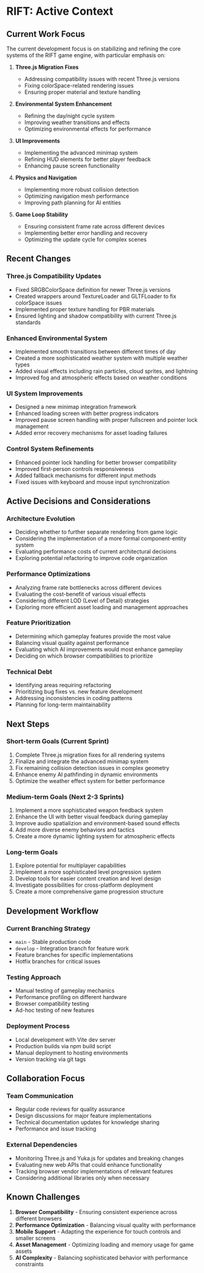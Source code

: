 # RIFT: Active Context

## Current Work Focus

The current development focus is on stabilizing and refining the core systems of the RIFT game engine, with particular emphasis on:

1. **Three.js Migration Fixes** 
   - Addressing compatibility issues with recent Three.js versions
   - Fixing colorSpace-related rendering issues
   - Ensuring proper material and texture handling

2. **Environmental System Enhancement**
   - Refining the day/night cycle system
   - Improving weather transitions and effects
   - Optimizing environmental effects for performance

3. **UI Improvements**
   - Implementing the advanced minimap system
   - Refining HUD elements for better player feedback
   - Enhancing pause screen functionality

4. **Physics and Navigation**
   - Implementing more robust collision detection
   - Optimizing navigation mesh performance
   - Improving path planning for AI entities

5. **Game Loop Stability**
   - Ensuring consistent frame rate across different devices
   - Implementing better error handling and recovery
   - Optimizing the update cycle for complex scenes

## Recent Changes

### Three.js Compatibility Updates
- Fixed SRGBColorSpace definition for newer Three.js versions
- Created wrappers around TextureLoader and GLTFLoader to fix colorSpace issues
- Implemented proper texture handling for PBR materials
- Ensured lighting and shadow compatibility with current Three.js standards

### Enhanced Environmental System
- Implemented smooth transitions between different times of day
- Created a more sophisticated weather system with multiple weather types
- Added visual effects including rain particles, cloud sprites, and lightning
- Improved fog and atmospheric effects based on weather conditions

### UI System Improvements
- Designed a new minimap integration framework
- Enhanced loading screen with better progress indicators
- Improved pause screen handling with proper fullscreen and pointer lock management
- Added error recovery mechanisms for asset loading failures

### Control System Refinements
- Enhanced pointer lock handling for better browser compatibility
- Improved first-person controls responsiveness
- Added fallback mechanisms for different input methods
- Fixed issues with keyboard and mouse input synchronization

## Active Decisions and Considerations

### Architecture Evolution
- Deciding whether to further separate rendering from game logic
- Considering the implementation of a more formal component-entity system
- Evaluating performance costs of current architectural decisions
- Exploring potential refactoring to improve code organization

### Performance Optimizations
- Analyzing frame rate bottlenecks across different devices
- Evaluating the cost-benefit of various visual effects
- Considering different LOD (Level of Detail) strategies
- Exploring more efficient asset loading and management approaches

### Feature Prioritization
- Determining which gameplay features provide the most value
- Balancing visual quality against performance
- Evaluating which AI improvements would most enhance gameplay
- Deciding on which browser compatibilities to prioritize

### Technical Debt
- Identifying areas requiring refactoring
- Prioritizing bug fixes vs. new feature development
- Addressing inconsistencies in coding patterns
- Planning for long-term maintainability

## Next Steps

### Short-term Goals (Current Sprint)
1. Complete Three.js migration fixes for all rendering systems
2. Finalize and integrate the advanced minimap system
3. Fix remaining collision detection issues in complex geometry
4. Enhance enemy AI pathfinding in dynamic environments
5. Optimize the weather effect system for better performance

### Medium-term Goals (Next 2-3 Sprints)
1. Implement a more sophisticated weapon feedback system
2. Enhance the UI with better visual feedback during gameplay
3. Improve audio spatializion and environment-based sound effects
4. Add more diverse enemy behaviors and tactics
5. Create a more dynamic lighting system for atmospheric effects

### Long-term Goals
1. Explore potential for multiplayer capabilities
2. Implement a more sophisticated level progression system
3. Develop tools for easier content creation and level design
4. Investigate possibilities for cross-platform deployment
5. Create a more comprehensive game progression structure

## Development Workflow

### Current Branching Strategy
- `main` - Stable production code
- `develop` - Integration branch for feature work
- Feature branches for specific implementations
- Hotfix branches for critical issues

### Testing Approach
- Manual testing of gameplay mechanics
- Performance profiling on different hardware
- Browser compatibility testing
- Ad-hoc testing of new features

### Deployment Process
- Local development with Vite dev server
- Production builds via npm build script
- Manual deployment to hosting environments
- Version tracking via git tags

## Collaboration Focus

### Team Communication
- Regular code reviews for quality assurance
- Design discussions for major feature implementations
- Technical documentation updates for knowledge sharing
- Performance and issue tracking

### External Dependencies
- Monitoring Three.js and Yuka.js for updates and breaking changes
- Evaluating new web APIs that could enhance functionality
- Tracking browser vendor implementations of relevant features
- Considering additional libraries only when necessary

## Known Challenges

1. **Browser Compatibility** - Ensuring consistent experience across different browsers
2. **Performance Optimization** - Balancing visual quality with performance
3. **Mobile Support** - Adapting the experience for touch controls and smaller screens
4. **Asset Management** - Optimizing loading and memory usage for game assets
5. **AI Complexity** - Balancing sophisticated behavior with performance constraints
